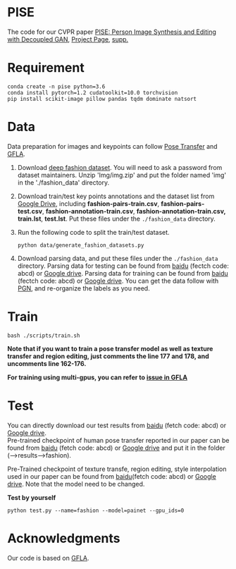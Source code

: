 # PISE

The code for our CVPR paper [PISE: Person Image Synthesis and Editing with Decoupled GAN](https://arxiv.org/abs/2103.04023), [Project Page](http://cic.tju.edu.cn/faculty/likun/projects/PISE/index.html), [supp.](http://cic.tju.edu.cn/faculty/likun/projects/PISE/assets/supp.pdf)

# Requirement

```
conda create -n pise python=3.6
conda install pytorch=1.2 cudatoolkit=10.0 torchvision
pip install scikit-image pillow pandas tqdm dominate natsort 
```

# Data

Data preparation for images and keypoints can follow [Pose Transfer](https://github.com/tengteng95/Pose-Transfer) and [GFLA](https://github.com/RenYurui/Global-Flow-Local-Attention/blob/master/PERSON_IMAGE_GENERATION.md).



1. Download [deep fashion dataset](https://drive.google.com/drive/folders/0B7EVK8r0v71pYkd5TzBiclMzR00). You will need to ask a password from dataset maintainers. Unzip 'Img/img.zip' and put the folder named 'img' in the './fashion_data' directory.

2. Download train/test key points annotations and the dataset list from [Google Drive](https://drive.google.com/open?id=1BX3Bxh8KG01yKWViRY0WTyDWbJHju-SL), including **fashion-pairs-train.csv**, **fashion-pairs-test.csv**, **fashion-annotation-train.csv**, **fashion-annotation-train.csv,** **train.lst**, **test.lst**. Put these files under the  `./fashion_data` directory.

3. Run the following code to split the train/test dataset.

   ```
   python data/generate_fashion_datasets.py
   ```

4. Download parsing data, and put these files under the  `./fashion_data` directory. Parsing data for testing can be found from [baidu](https://pan.baidu.com/s/19boQPJnrq2wASSMqzl27NQ) (fectch code: abcd) or [Google drive](https://drive.google.com/file/d/1AcK4fuYOZw0i2Gi_X7kGdO3ffosIIUnj/view?usp=sharing).
   Parsing data for training can be found from [baidu](https://pan.baidu.com/s/1WHWk2Kz2JUEyFXC-g_LnvA) (fectch code: abcd) or [Google drive](https://drive.google.com/file/d/1dmW1NX9UZS8jTEjhP3364ktbSVIespIU/view?usp=sharing). You can get the data follow with [PGN](https://github.com/Engineering-Course/CIHP_PGN), and re-organize the labels as you need.



# Train

```
bash ./scripts/train.sh
```
**Note that if you want to train a pose transfer model as well as texture transfer and region editing, just comments the line 177 and 178, and uncomments line 162-176.**

**For training using multi-gpus, you can refer to [issue in GFLA](https://github.com/RenYurui/Global-Flow-Local-Attention/issues/22)** 


# Test

You can directly download our test results from [baidu](https://pan.baidu.com/s/16HiFP6hExXVSzbs9A_Bhbw) (fetch code: abcd) or [Google drive](https://drive.google.com/file/d/1u62gyQ46_qZGB6BlESpk0WLjcZ-NH8-F/view?usp=sharing). <br>
Pre-trained checkpoint of human pose transfer reported in our paper can be found from [baidu](https://pan.baidu.com/s/14v3LaCCGCHJUoqQ_wlyNpA) (fetch code: abcd) or [Google drive](https://drive.google.com/file/d/1gcdzahJ-pE-bSQfcnrW__iXIViH_y-FB/view?usp=sharing) and put it in the folder (-->results-->fashion). 

Pre-Trained checkpoint of texture transfe, region editing, style interpolation used in our paper can be found from [baidu](https://pan.baidu.com/s/1E025k57INvL0O8cdLi87og)(fetch code: abcd) or [Google drive](https://drive.google.com/file/d/1fMFBIkU1AEQaa3vbhba3oV0rU5YSr7GR/view?usp=sharing). Note that the model need to be changed.

**Test by yourself** <br>


```
python test.py --name=fashion --model=painet --gpu_ids=0 
```


# Acknowledgments

Our code is based on [GFLA](https://github.com/RenYurui/Global-Flow-Local-Attention).
